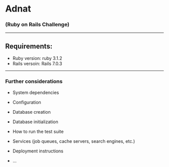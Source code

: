 # Adnat
### (Ruby on Rails Challenge)
---
## Requirements: 

- Ruby version: ruby 3.1.2
- Rails versoin: Rails 7.0.3


---
### Further considerations

* System dependencies

* Configuration

* Database creation

* Database initialization

* How to run the test suite

* Services (job queues, cache servers, search engines, etc.)

* Deployment instructions

* ...
